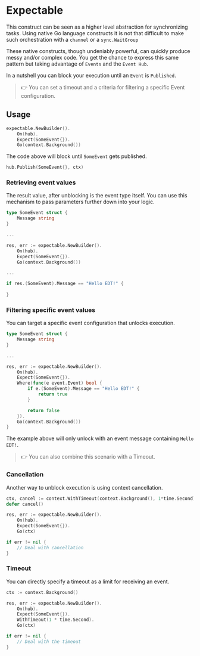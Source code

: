 # Expectable

This construct can be seen as a higher level abstraction for synchronizing tasks. Using native Go language constructs it is not that difficult to make such orchestration with a `channel` or a `sync.WaitGroup` 

These native constructs, though undeniably powerful, can quickly produce messy and/or complex code. You get the chance to express this same pattern but taking advantage of `Events` and the `Event Hub`.

In a nutshell you can block your execution until an `Event` is `Published`.

> 👉 You can set a timeout and a criteria for filtering a specific Event configuration.

## Usage

```go
expectable.NewBuilder().
    On(hub).
    Expect(SomeEvent{}).
    Go(context.Background())
```

The code above will block until `SomeEvent` gets published.

```go
hub.Publish(SomeEvent{}, ctx)
```

### Retrieving event values

The result value, after unblocking is the event type itself. You can use this mechanism to pass parameters further down into your logic.

```go
type SomeEvent struct {
	Message string
}

...

res, err := expectable.NewBuilder().
    On(hub).
    Expect(SomeEvent{}).
    Go(context.Background())

...

if res.(SomeEvent).Message == "Hello EDT!" {
	
}
```

### Filtering specific event values

You can target a specific event configuration that unlocks execution.

```go
type SomeEvent struct {
	Message string
}

...

res, err := expectable.NewBuilder().
    On(hub).
    Expect(SomeEvent{}).
    Where(func(e event.Event) bool {
        if e.(SomeEvent).Message == "Hello EDT!" {
            return true
        }

        return false
    }).
    Go(context.Background())
}
```

The example above will only unlock with an event message containing `Hello EDT!`.

> 👉 You can also combine this scenario with a Timeout.


### Cancellation

Another way to unblock execution is using context cancellation.

```go
ctx, cancel := context.WithTimeout(context.Background(), 1*time.Second)
defer cancel()

res, err := expectable.NewBuilder().
    On(hub).
    Expect(SomeEvent{}).
    Go(ctx)

if err != nil {
	// Deal with cancellation
}
```

### Timeout

You can directly specify a timeout as a limit for receiving an event.

```go
ctx := context.Background()

res, err := expectable.NewBuilder().
    On(hub).
    Expect(SomeEvent{}).
	WithTimeout(1 * time.Second).
    Go(ctx)

if err != nil {
	// Deal with the timeout
}
```